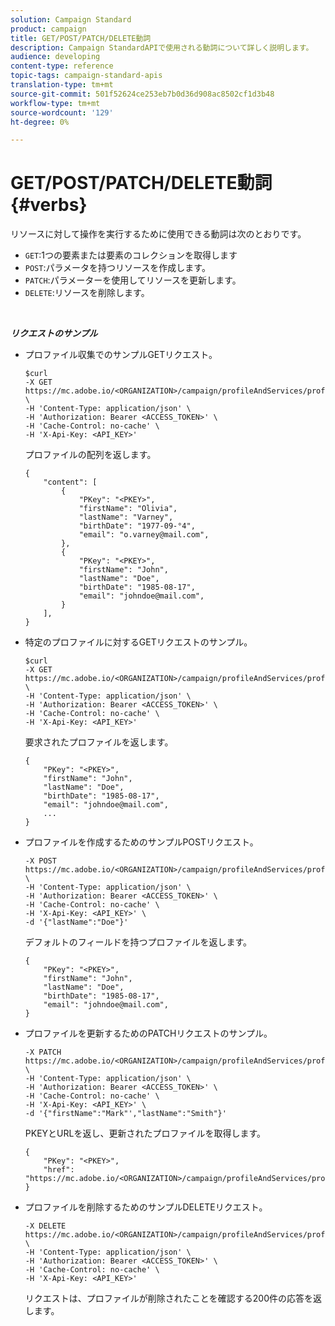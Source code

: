 ```yaml
---
solution: Campaign Standard
product: campaign
title: GET/POST/PATCH/DELETE動詞
description: Campaign StandardAPIで使用される動詞について詳しく説明します。
audience: developing
content-type: reference
topic-tags: campaign-standard-apis
translation-type: tm+mt
source-git-commit: 501f52624ce253eb7b0d36d908ac8502cf1d3b48
workflow-type: tm+mt
source-wordcount: '129'
ht-degree: 0%

---
```



# GET/POST/PATCH/DELETE動詞 {#verbs}

リソースに対して操作を実行するために使用できる動詞は次のとおりです。

* `GET`:1つの要素または要素のコレクションを取得します
* `POST`:パラメータを持つリソースを作成します。
* `PATCH`:パラメーターを使用してリソースを更新します。
* `DELETE`:リソースを削除します。

<!-- ajouter codes retour -->

<br/>

***リクエストのサンプル***

* プロファイル収集でのサンプルGETリクエスト。


   ```
   $curl  
   -X GET https://mc.adobe.io/<ORGANIZATION>/campaign/profileAndServices/profile \
   -H 'Content-Type: application/json' \
   -H 'Authorization: Bearer <ACCESS_TOKEN>' \
   -H 'Cache-Control: no-cache' \
   -H 'X-Api-Key: <API_KEY>'
   ```

   プロファイルの配列を返します。


   ```
   {
       "content": [
           {
               "PKey": "<PKEY>",
               "firstName": "Olivia",
               "lastName": "Varney",
               "birthDate": "1977-09-°4",
               "email": "o.varney@mail.com",
           },
           {
               "PKey": "<PKEY>",
               "firstName": "John",
               "lastName": "Doe",
               "birthDate": "1985-08-17",
               "email": "johndoe@mail.com",
           }
       ],
   }
   ```

* 特定のプロファイルに対するGETリクエストのサンプル。


   ```
   $curl  
   -X GET https://mc.adobe.io/<ORGANIZATION>/campaign/profileAndServices/profile/<PKEY> \
   -H 'Content-Type: application/json' \
   -H 'Authorization: Bearer <ACCESS_TOKEN>' \
   -H 'Cache-Control: no-cache' \
   -H 'X-Api-Key: <API_KEY>'
   ```

   要求されたプロファイルを返します。


   ```
   {
       "PKey": "<PKEY>",
       "firstName": "John",
       "lastName": "Doe",
       "birthDate": "1985-08-17",
       "email": "johndoe@mail.com",
       ...
   }
   ```

* プロファイルを作成するためのサンプルPOSTリクエスト。


   ```
   -X POST https://mc.adobe.io/<ORGANIZATION>/campaign/profileAndServices/profile \
   -H 'Content-Type: application/json' \
   -H 'Authorization: Bearer <ACCESS_TOKEN>' \
   -H 'Cache-Control: no-cache' \
   -H 'X-Api-Key: <API_KEY>' \
   -d '{"lastName":"Doe"}'
   ```

   デフォルトのフィールドを持つプロファイルを返します。

   ```
   {
       "PKey": "<PKEY>",
       "firstName": "John",
       "lastName": "Doe",
       "birthDate": "1985-08-17",
       "email": "johndoe@mail.com",
   }
   ```

* プロファイルを更新するためのPATCHリクエストのサンプル。

   ```
   -X PATCH https://mc.adobe.io/<ORGANIZATION>/campaign/profileAndServices/profile/<PKEY> \
   -H 'Content-Type: application/json' \
   -H 'Authorization: Bearer <ACCESS_TOKEN>' \
   -H 'Cache-Control: no-cache' \
   -H 'X-Api-Key: <API_KEY>' \
   -d '{"firstName":"Mark"',"lastName":"Smith"}'
   ```

   PKEYとURLを返し、更新されたプロファイルを取得します。

   ```
   {
       "PKey": "<PKEY>",
       "href": "https://mc.adobe.io/<ORGANIZATION>/campaign/profileAndServices/profile/<PKEY>"
   }
   ```

* プロファイルを削除するためのサンプルDELETEリクエスト。

   ```
   -X DELETE https://mc.adobe.io/<ORGANIZATION>/campaign/profileAndServices/profile/<PKEY> \
   -H 'Content-Type: application/json' \
   -H 'Authorization: Bearer <ACCESS_TOKEN>' \
   -H 'Cache-Control: no-cache' \
   -H 'X-Api-Key: <API_KEY>'
   ```

   リクエストは、プロファイルが削除されたことを確認する200件の応答を返します。
